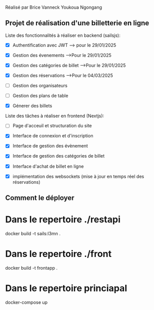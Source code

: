 Réalisé par Brice Vanneck Youkoua Ngongang
## Projet de réalisation d'une billetterie en ligne
Liste des fonctionnalités à réaliser en backend (sailsjs): 
- [x] Authentification avec JWT --> pour le 29/01/2025
- [x] Gestion des évenements -->Pour le 29/01/2025
- [x] Gestion des catégories de billet -->Pour le 29/01/2025
- [x] Gestion des réservations -->Pour le 04/03/2025
- [ ] Gestion des organisateurs
- [ ] Gestion des plans de table
- [x] Génerer des billets




Liste des tâches à réaliser en frontend (Nextjs): 
- [ ] Page d'acceuil et structuration du site
- [x] Interface de connexion et d'inscription
- [x] Interface de gestion des évènement
- [x] Interface de gestion des catégories de billet
- [x] Interface d'achat de billet en ligne
- [x] implémentation des websockets (mise à jour en temps réel des réservations)




## Comment le déployer

# Dans le repertoire ./restapi
docker build -t sails:l3mn .

# Dans le repertoire ./front
docker build -t frontapp .

# Dans le repertoire princiapal 

docker-compose up
